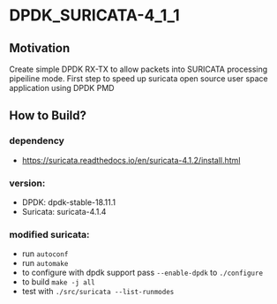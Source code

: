 # DPDK_SURICATA-4_1_1

## Motivation

Create simple DPDK RX-TX to allow packets into SURICATA processing pipeiline mode. First step to speed up suricata open source user space application using DPDK PMD

## How to Build?

### dependency 
 - https://suricata.readthedocs.io/en/suricata-4.1.2/install.html
 
### version: 
 - DPDK: dpdk-stable-18.11.1
 - Suricata: suricata-4.1.4

### modified suricata:
 - run `autoconf`
 - run `automake`
 - to configure with dpdk support pass `--enable-dpdk` to `./configure`
 - to build `make -j all`
 - test with `./src/suricata --list-runmodes`
